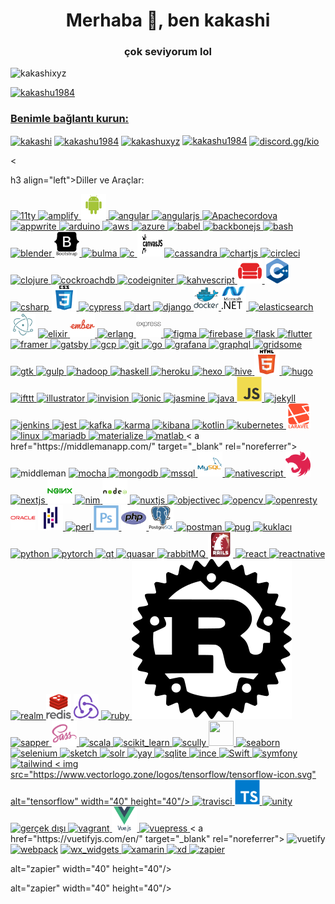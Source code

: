 <h1 align="center">Merhaba 👋, ben kakashi</h1>
<h3 align="center">çok seviyorum lol</h3>

<p align="left"> <img src="https:/ /komarev.com/ghpvc/?username=kakashixyz&label=Profile%20views&color=0e75b6&style=flat" alt="kakashixyz" /> </p>

<p align="left"> <a href="https://twitter. com/kakashu1984" target="blank"><img src="https://img.shields.io/twitter/follow/kakashu1984?logo=twitter&style=for-the-badge" alt="kakashu1984" /></ a> </p>

<h3 align="left">Benimle bağlantı kurun:</h3>
<p align="left">
<a href="https://dev.to/kakashi" target="blank" ><img align="center" src="https://raw.githubusercontent.com/rahuldkjain/github-profile-readme-generator/master/src/images/icons/Social/devto.svg" alt="kakashi" height= "30" genişlik="40" /></a>
<a href="https://twitter.com/kakashu1984" target="blank"><img align="center" src="https://raw.githubusercontent.com/rahuldkjain/github-profile-readme-generator /master/src/images/icons/Social/twitter.svg" alt="kakashu1984" height="30" width="40" /></a>
<a href="https://instagram.com/kakashuxyz " target="blank"><img align="center" src="https://raw.githubusercontent.com/rahuldkjain/github-profile-readme-generator/master/src/images/icons/Social/instagram.svg " alt="kakashuxyz" height="30" width="40" /></a>
<a href="https://www.youtube.com/c/kakashu1984" target="blank"><img hizala ="merkez" src="https://raw.githubusercontent.com/rahuldkjain/github-profile-readme-generator/master/src/images/icons/Social/youtube.svg" alt="kakashu1984" height="30" width="40" /></a>
<a href="https://discord.gg/discord.gg/kio" target="blank"><img align="center" src="https://raw.githubusercontent.com/rahuldkjain/github-profile -readme-generator/master/src/images/icons/Social/discord.svg" alt="discord.gg/kio" height="30" width="40" /></a> </p>
<

h3 align="left">Diller ve Araçlar:</h3>
<p align="left"> <a href="https://www.11ty.dev/" target="_blank" rel="noreferrer"> <img src="https://gist.githubusercontent.com/ vivek32ta/c7f7bf583c1fb1c58d89301ea40f37fd/raw/f4c85cce5790758286b8f155ef9a177710b995df/11ty.svg" alt="11ty" width="40" height="40"/> </a> <a href="https://amps.amazon/.com/aws.amazon/.com/ " target="_blank" rel="noreferrer"> <img src="https://docs.amplify.aws/assets/logo-dark.svg" alt="amplify" width="40" height="40" /> </a> <a href="https://developer.android.com" target="_blank" rel="noreferrer"> <img src="https://raw.githubusercontent.com/devicons/devicon/master/icons/android/android-original-wordmark.svg" alt="android" width="40" height="40"/> </a> <a href ="https://angular.io" target="_blank" rel="noreferrer"> <img src="https://angular.io/assets/images/logos/angular/angular.svg" alt="angular " width="40" height="40"/> </a> <a href="https://angular.io" target="_blank" rel="noreferrer"> <img src="https:// raw.githubusercontent.com/devicons/devicon/master/icons/angularjs/angularjs-original-wordmark.svg" alt="angularjs" width="40" height="40"/> </a><a href="https://cordova.apache.org/" target="_blank" rel="noreferrer"> <img src="https://www.vectorlogo.zone/logos/apache_cordova/apache_cordova-icon. svg" alt="Apachecordova" width="40" height="40"/> </a> <a href="https://appwrite.io" target="_blank" rel="noreferrer"> <img src ="https://www.vectorlogo.zone/logos/appwriteio/appwriteio-icon.svg" alt="appwrite" width="40" height="40"/> </a> <a href="https: //www.arduino.cc/" target="_blank" rel="noreferrer"> <img src="https://cdn.worldvectorlogo.com/logos/arduino-1.svg" alt="arduino" width="40" height="40"/> </a> <a href="https://aws.amazon.com" target="_blank" rel="noreferrer"> <img src="https ://raw.githubusercontent.com/devicons/devicon/master/icons/amazonwebservices/amazonwebservices-original-wordmark.svg" alt="aws" width="40" height="40"/> </a> <a href="https://azure.microsoft.com/en-in/" target="_blank" rel="noreferrer"> <img src="https://www.vectorlogo.zone/logos/microsoft_azure/microsoft_azure- icon.svg" alt="azure" width="40" height="40"/> </a> <a href="https://babeljs.io/" target="_blank" rel="noreferrer"> <img src="https://www.vectorlogo.zone/logos/babeljs/babeljs-icon.svg" alt="babel" width="40" height="40"/> </a> <a href="https://backbonejs.org" target="_blank" rel="noreferrer"> <img src="https://raw.githubusercontent.com/devicons/devicon/master/icons /backbonejs/backbonejs-original-wordmark.svg" alt="backbonejs" width="40" height="40"/> </a> <a href="https://www.gnu.org/software/bash /" target="_blank" rel="noreferrer"> <img src="https://www.vectorlogo.zone/logos/gnu_bash/gnu_bash-icon.svg" alt="bash" width="40"height="40"/> </a> <a href="https://www.blender.org/" target="_blank" rel="noreferrer"> <img src="https://download.blender .org/branding/community/blender_community_badge_white.svg" alt="blender" width="40" height="40"/> </a> <a href="https://getbootstrap.com" target="_blank" rel="noreferrer"> <img src="https://raw.githubusercontent.com/devicons/devicon/master/icons/bootstrap/bootstrap-plain-wordmark.svg" alt="bootstrap" width="40" yükseklik ="40"/> </a> <a href="https://bulma.io/" target="_blank" rel="noreferrer"> <img src="https://raw.githubusercontent.com/gilbarbara/logos/804dc257b59e144eaca5bc6ffd16949752c6f789/logos/bulma.svg" alt="bulma" width="40" height="40"/> </a> <a href ="https://www.cprogramming.com/" target="_blank" rel="noreferrer"> <img src="https://raw.githubusercontent.com/devicons/devicon/master/icons/c/c -original.svg" alt="c" width="40" height="40"/> </a> <a href="https://canvasjs.com" target="_blank" rel="noreferrer"> <img src="https://raw.githubusercontent.com/Hardik0307/Hardik0307/master/assets/canvasjs-charts.svg" alt="canvasjs" width="40" height="40"/></a> <a href="https://cassandra.apache.org/" target="_blank" rel="noreferrer"> <img src="https://www.vectorlogo.zone/logos/apache_cassandra/ apache_cassandra-icon.svg" alt="cassandra" width="40" height="40"/> </a> <a href="https://www.chartjs.org" target="_blank" rel=" noreferrer"> <img src="https://www.chartjs.org/media/logo-title.svg" alt="chartjs" width="40" height="40"/> </a> <a href ="https://circleci.com" target="_blank" rel="noreferrer"> <img src="https://www.vectorlogo.zone/logos/circleci/circleci-icon.svg"alt="circleci" width="40" height="40"/> </a> <a href="https://clojure.org/" target="_blank" rel="noreferrer"> <img src= "https://upload.wikimedia.org/wikipedia/commons/5/5d/Clojure_logo.svg" alt="clojure" width="40" height="40"/> </a> <a href="https ://www.cockroachlabs.com/product/cockroachdb/" target="_blank" rel="noreferrer"> <img src="https://cdn.worldvectorlogo.com/logos/cockroachdb.svg" alt="cockroachdb " width="40" height="40"/> </a> <a href="https://codeigniter.com" target="_blank" rel="noreferrer"><img src="https://cdn.worldvectorlogo.com/logos/codeigniter.svg" alt="codeigniter" width="40" height="40"/> </a> <a href="https:/ /offeescript.org" target="_blank" rel="noreferrer"> <img src="https://raw.githubusercontent.com/devicons/devicon/master/icons/kahvescript/kahvescript-original-wordmark.svg" alt ="kahvescript" width="40" height="40"/> </a> <a href="https://couchdb.apache.org/" target="_blank" rel="noreferrer"> <img src ="https://raw.githubusercontent.com/devicons/devicon/0d6c64dbbf311879f7d563bfc3ccf559f9ed111c/icons/couchdb/couchdb-original.svg" alt="couchdb"width="40" height="40"/> </a> <a href="https://www.w3schools.com/cpp/" target="_blank" rel="noreferrer"> <img src=" https://raw.githubusercontent.com/devicons/devicon/master/icons/cplusplus/cplusplus-original.svg" alt="cplusplus" width="40" height="40"/> </a> <a href ="https://www.w3schools.com/cs/" target="_blank" rel="noreferrer"> <img src="https://raw.githubusercontent.com/devicons/devicon/master/icons/csharp /csharp-original.svg" alt="csharp" width="40" height="40"/> </a> <a href="https://www.w3schools.com/css/" target="_blank" rel="noreferrer"> <img src="https://raw.githubusercontent.com/devicons/devicon/master/icons/css3/css3-original-wordmark.svg" alt="css3" width="40 " height="40"/> </a> <a href="https://www.cypress.io" target="_blank" rel="noreferrer"> <img src="https://raw.githubusercontent .com/simple-icons/simple-icons/6e46ec1fc23b60c8fd0d2f2ff46db82e16dbd75f/icons/cypress.svg" alt="cypress" width="40" height="40"/> </a> <a href="https://dart .dev" target="_blank" rel="noreferrer"> <img src="https://www.vectorlogo.zone/logos/dartlang/dartlang-icon.svg" alt="dart"width="40" height="40"/> </a> <a href="https://www.djangoproject.com/" target="_blank" rel="noreferrer"> <img src="https: //cdn.worldvectorlogo.com/logos/django.svg" alt="django" width="40" height="40"/> </a> <a href="https://www.docker.com/ " target="_blank" rel="noreferrer"> <img src="https://raw.githubusercontent.com/devicons/devicon/master/icons/docker/docker-original-wordmark.svg" alt="docker" width="40" height="40"/> </a> <a href="https://dotnet.microsoft.com/" target="_blank" rel="noreferrer"> <img src="https://raw.githubusercontent.com/devicons/devicon/master/icons/dot-net/dot-net-original-wordmark.svg" alt="dotnet" width="40" height="40 "/> </a> <a href="https://www.elastic.co" target="_blank" rel="noreferrer"> <img src="https://www.vectorlogo.zone/logos/ elastik/elastic-icon.svg" alt="elasticsearch" width="40" height="40"/> </a> <a href="https://www.electronjs.org" target="_blank" rel ="noreferrer"> <img src="https://raw.githubusercontent.com/devicons/devicon/master/icons/electron/electron-original.svg" alt="electron" width="40" height="40 "/></a> <a href="https://elixir-lang.org" target="_blank" rel="noreferrer"> <img src="https://www.vectorlogo.zone/logos/elixir-lang /elixir-lang-icon.svg" alt="elixir" width="40" height="40"/> </a> <a href="https://emberjs.com/" target="_blank" rel ="noreferrer"> <img src="https://raw.githubusercontent.com/devicons/devicon/master/icons/ember/ember-original-wordmark.svg" alt="ember" width="40" height= "40"/> </a> <a href="https://www.erlang.org/" target="_blank" rel="noreferrer"> <img src="https://www.vectorlogo.zone/logos/erlang/erlang-official.svg" alt="erlang" width="40" height="40"/> </a> <a href="https://expressjs.com" target="_blank " rel="noreferrer"> <img src="https://raw.githubusercontent.com/devicons/devicon/master/icons/express/express-original-wordmark.svg" alt="express" width="40" height="40"/> </a> <a href="https://www.figma.com/" target="_blank" rel="noreferrer"> <img src="https://www.vectorlogo .zone/logos/figma/figma-icon.svg" alt="figma" width="40" height="40"/> </a> <a href="https://firebase.google.com/"target="_blank" rel="noreferrer"> <img src="https://www.vectorlogo.zone/logos/firebase/firebase-icon.svg" alt="firebase" width="40" height="40 "/> </a> <a href="https://flask.palletsprojects.com/" target="_blank" rel="noreferrer"> <img src="https://www.vectorlogo.zone/logos /pocoo_flask/pocoo_flask-icon.svg" alt="flask" width="40" height="40"/> </a> <a href="https://flutter.dev" target="_blank" rel= "noreferrer"> <img src="https://www.vectorlogo.zone/logos/flutterio/flutterio-icon.svg" alt="flutter" width="40" height="40"/></a> <a href="https://www.framer.com/" target="_blank" rel="noreferrer"> <img src="https://www.vectorlogo.zone/logos/framer/ framer-icon.svg" alt="framer" width="40" height="40"/> </a> <a href="https://www.gatsbyjs.com/" target="_blank" rel= "noreferrer"> <img src="https://www.vectorlogo.zone/logos/gatsbyjs/gatsbyjs-icon.svg" alt="gatsby" width="40" height="40"/> </a> <a href="https://cloud.google.com" target="_blank" rel="noreferrer"> <img src="https://www.vectorlogo.zone/logos/google_cloud/google_cloud-icon.svg "alt="gcp" width="40" height="40"/> </a> <a href="https://git-scm.com/" target="_blank" rel="noreferrer"> <img src="https://www.vectorlogo.zone/logos/git-scm/git-scm-icon.svg" alt="git" width="40" height="40"/> </a> <a href="https://golang.org" target="_blank" rel="noreferrer"> <img src="https://raw.githubusercontent.com/devicons/devicon/master/icons/go/go-original .svg" alt="go" width="40" height="40"/> </a> <a href="https://grafana.com" target="_blank" rel="noreferrer"> <img kaynak=https://www.vectorlogo.zone/logos/grafana/grafana-icon.svg" alt="grafana" width="40" height="40"/> </a> <a href="https://graphql. org" target="_blank" rel="noreferrer"> <img src="https://www.vectorlogo.zone/logos/graphql/graphql-icon.svg" alt="graphql" width="40" height= "40"/> </a> <a href="https://gridsome.org/" target="_blank" rel="noreferrer"> <img src="https://www.vectorlogo.zone/logos /gridsome/gridsome-icon.svg" alt="gridsome" width="40" height="40"/> </a> <a href="https://www.gtk.org/" target="_blank " rel="noreferrer"> <img src="https://upload.wikimedia.org/wikipedia/commons/7/71/GTK_logo.svg" alt="gtk" width="40" height="40"/> </a > <a href="https://gulpjs.com" target="_blank" rel="noreferrer"> <img src="https://raw.githubusercontent.com/devicons/devicon/master/icons/gulp/ gulp-plain.svg" alt="gulp" width="40" height="40"/> </a> <a href="https://hadoop.apache.org/" target="_blank" rel= "noreferrer"> <img src="https://www.vectorlogo.zone/logos/apache_hadoop/apache_hadoop-icon.svg" alt="hadoop" width="40" height="40"/> </a><a href="https://www.haskell.org/" target="_blank" rel="noreferrer"> <img src="https://upload.wikimedia.org/wikipedia/commons/1/1c/ Haskell-Logo.svg" alt="haskell" width="40" height="40"/> </a> <a href="https://heroku.com" target="_blank" rel="noreferrer" > <img src="https://www.vectorlogo.zone/logos/heroku/heroku-icon.svg" alt="heroku" width="40" height="40"/> </a> <a href ="hexo.io/" target="_blank" rel="noreferrer"> <img src="https://www.vectorlogo.zone/logos/hexoio/hexoio-icon.svg" alt="hexo" genişlik= "40"height="40"/> </a> <a href="https://hive.apache.org/" target="_blank" rel="noreferrer"> <img src="https://www.vectorlogo .zone/logos/apache_hive/apache_hive-icon.svg" alt="hive" width="40" height="40"/> </a> <a href="https://www.w3.org/html /" target="_blank" rel="noreferrer"> <img src="https://raw.githubusercontent.com/devicons/devicon/master/icons/html5/html5-original-wordmark.svg" alt="html5 " width="40" height="40"/> </a> <a href="https://gohugo.io/" target="_blank" rel="noreferrer"> <img src="https:/ /api.iconify.design/logos-hugo.svg" alt="hugo" width="40" height="40"/> </a> <a href="https://ifttt.com/" target="_blank" rel="noreferrer"> <img src="https://www.vectorlogo.zone/logos/ifttt/ifttt-ar21.svg" alt="ifttt" width="40" height="40"/> </ a> <a href="https://www.adobe.com/in/products/illustrator.html" target="_blank" rel="noreferrer"> <img src="https://www.vectorlogo.zone /logos/adobe_illustrator/adobe_illustrator-icon.svg" alt="illustrator" width="40" height="40"/> </a> <a href="https://www.invisionapp.com/" target= "_blank" rel="noreferrer"> <img src="https://www.vectorlogo.zone/logos/invisionapp/invisionapp-icon.svg" alt="invision" width="40" height="40"/> </a> <a href="https://ionicframework.com" target="_blank" rel="noreferrer"> <img src="https://upload.wikimedia.org/wikipedia/commons/d/d1 /Ionic_Logo.svg" alt="ionic" width="40" height="40"/> </a> <a href="https://jasmine.github.io/" target="_blank" rel=" noreferrer"> <img src="https://www.vectorlogo.zone/logos/jasmine/jasmine-icon.svg" alt="jasmine" width="40" height="40"/> </a><a href="https://www.java.com" target="_blank" rel="noreferrer"> <img src="https://raw.githubusercontent.com/devicons/devicon/master/icons/java /java-original.svg" alt="java" width="40" height="40"/> </a> <a href="https://developer.mozilla.org/en-US/docs/Web /JavaScript" target="_blank" rel="noreferrer"> <img src="https://raw.githubusercontent.com/devicons/devicon/master/icons/javascript/javascript-original.svg" alt="javascript" width="40" height="40"/> </a> <a href="https://jekyllrb.com/" target="_blank" rel="noreferrer"> <img src="https://www.vectorlogo.zone/logos/jekyllrb/jekyllrb-icon.svg" alt="jekyll" width="40" height="40"/> </a> <a href="https:// www.jenkins.io" target="_blank" rel="noreferrer"> <img src="https://www.vectorlogo.zone/logos/jenkins/jenkins-icon.svg" alt="jenkins" width=" 40" height="40"/> </a> <a href="https://jestjs.io" target="_blank" rel="noreferrer"> <img src="https://www.vectorlogo. zone/logos/jestjsio/jestjsio-icon.svg" alt="jest" width="40" height="40"/> </a> <a href="https://kafka.apache.org/" hedef ="_boş"rel="noreferrer"> <img src="https://www.vectorlogo.zone/logos/apache_kafka/apache_kafka-icon.svg" alt="kafka" width="40" height="40"/> </ a> <a href="https://karma-runner.github.io/latest/index.html" target="_blank" rel="noreferrer"> <img src="https://raw.githubusercontent.com /detain/svg-logos/780f25886640cef088af994181646db2f6b1a3f8/svg/karma.svg" alt="karma" width="40" height="40"/> </a> <a href="https://www.elastic.co /kibana" target="_blank" rel="noreferrer"> <img src="https://www.vectorlogo.zone/logos/elasticco_kibana/elasticco_kibana-icon.svg" alt="kibana" width="40" height="40"/> </a> <a href="https://kotlinlang.org" target="_blank" rel="noreferrer"> <img src="https:/ /www.vectorlogo.zone/logos/kotlinlang/kotlinlang-icon.svg" alt="kotlin" width="40" height="40"/> </a> <a href="https://kubernetes.io " target="_blank" rel="noreferrer"> <img src="https://www.vectorlogo.zone/logos/kubernetes/kubernetes-icon.svg" alt="kubernetes" width="40" height=" 40"/> </a> <a href="https://laravel.com/" target="_blank" rel="noreferrer"> <img src="https://raw.githubusercontent.com/devicons/devicon/master/icons/laravel/laravel-plain-wordmark.svg" alt="laravel" width="40" height="40"/> </a> <a href ="https://www.linux.org/" target="_blank" rel="noreferrer"> <img src="https://raw.githubusercontent.com/devicons/devicon/master/icons/linux/linux -original.svg" alt="linux" width="40" height="40"/> </a> <a href="https://mariadb.org/" target="_blank" rel="noreferrer" > <img src="https://www.vectorlogo.zone/logos/mariadb/mariadb-icon.svg" alt="mariadb" width="40" height="40"/> </a> <a href="https://materializecss.com/" target="_blank" rel="noreferrer"> <img src="https://raw.githubusercontent.com/prplx/svg-logos/5585531d45d294869c4eaab4d7cf2e9c167710a9/svg/materialize .svg" alt="materialize" width="40" height="40"/> </a> <a href="https://www.mathworks.com/" target="_blank" rel="noreferrer" > <img src="https://upload.wikimedia.org/wikipedia/commons/2/21/Matlab_Logo.png" alt="matlab" width="40" height="40"/> </a> < a href="https://middlemanapp.com/" target="_blank" rel="noreferrer"> <img src="https://raw.githubusercontent.com/leungwensen/svg-icon/b84b3f3a3da329b7c1d02346865f8e98beb05413/dist/svg/logos/middleman.svg" alt="middleman" width="40" height="40"/> </a> <a href="https:// mochajs.org" target="_blank" rel="noreferrer"> <img src="https://www.vectorlogo.zone/logos/mochajs/mochajs-icon.svg" alt="mocha" width="40" height="40"/> </a> <a href="https://www.mongodb.com/" target="_blank" rel="noreferrer"> <img src="https://raw.githubusercontent .com/devicons/devicon/master/icons/mongodb/mongodb-original-wordmark.svg" alt="mongodb" width="40" height="40"/> </a><a href="https://www.microsoft.com/en-us/sql-server" target="_blank" rel="noreferrer"> <img src="https://www.svgrepo.com/show /303229/microsoft-sql-server-logo.svg" alt="mssql" width="40" height="40"/> </a> <a href="https://www.mysql.com/" target="_blank" rel="noreferrer"> <img src="https://raw.githubusercontent.com/devicons/devicon/master/icons/mysql/mysql-original-wordmark.svg" alt="mysql" genişliği ="40" height="40"/> </a> <a href="https://nativescript.org/" target="_blank" rel="noreferrer"> <img src="https://raw .githubusercontent.com/detain/svg-logos/780f25886640cef088af994181646db2f6b1a3f8/svg/nativescript.svg" alt="nativescript" width="40" height="40"/> </a> <a href="https://nestjs.com/ " target="_blank" rel="noreferrer"> <img src="https://raw.githubusercontent.com/devicons/devicon/master/icons/nestjs/nestjs-plain.svg" alt="nestjs" genişlik= "40" height="40"/> </a> <a href="https://nextjs.org/" target="_blank" rel="noreferrer"> <img src="https://cdn. worldvectorlogo.com/logos/nextjs-2.svg" alt="nextjs" width="40" height="40"/> </a> <a href="https://www.nginx.com" target="_blank" rel="noreferrer"> <img src="https://raw.githubusercontent.com/devicons/devicon/master/icons/nginx/nginx-original.svg" alt="nginx " width="40" height="40"/> </a> <a href="https://nim-lang.org/" target="_blank" rel="noreferrer"> <img src="https ://www.vectorlogo.zone/logos/nim-lang/nim-lang-icon.svg" alt="nim" width="40" height="40"/> </a> <a href="https ://nodejs.org" target="_blank" rel="noreferrer"> <img src="https://raw.githubusercontent.com/devicons/devicon/master/icons/nodejs/nodejs-original-wordmark.svg " alt="düğümler"width="40" height="40"/> </a> <a href="https://nuxtjs.org/" target="_blank" rel="noreferrer"> <img src="https:// www.vectorlogo.zone/logos/nuxtjs/nuxtjs-icon.svg" alt="nuxtjs" width="40" height="40"/> </a> <a href="https://developer.apple. com/library/archive/documentation/Cocoa/Conceptual/ProgrammingWithObjectiveC/Introduction/Introduction.html" target="_blank" rel="noreferrer"> <img src="https://www.vectorlogo.zone/logos/apple_objectivec/ apple_objectivec-icon.svg" alt="objectivec" width="40" height="40"/> </a> <a href="https://opencv.org/" target="_blank" rel="noreferrer"> <img src="https://www.vectorlogo.zone/logos/opencv/opencv-icon.svg" alt="opencv" width="40" yükseklik ="40"/> </a> <a href="https://openresty.org/" target="_blank" rel="noreferrer"> <img src="https://openresty.org/images/ logo.png" alt="openresty" width="40" height="40"/> </a> <a href="https://www.oracle.com/" target="_blank" rel="noreferrer "> <img src="https://raw.githubusercontent.com/devicons/devicon/master/icons/oracle/oracle-original.svg" alt="Oracle" width="40" height="40"/></a> <a href="https://pandas.pydata.org/" target="_blank" rel="noreferrer"> <img src="https://raw.githubusercontent.com/devicons/devicon/ 2ae2a900d2f041da66e950e4d48052658d850630/icons/pandas/pandas-original.svg" alt="pandas" width="40" height="40"/> </a> <a href="https://www.perl.org/" hedef ="_blank" rel="noreferrer"> <img src="https://api.iconify.design/logos-perl.svg" alt="perl" width="40" height="40"/> </ a> <a href="https://www.photoshop.com/en" target="_blank" rel="noreferrer"> <img src="https://raw.githubusercontent.com/devicons/devicon/master/icons/photoshop/photoshop-line.svg" alt="photoshop" width="40" height="40"/> </a> <a href="https:// www.php.net" target="_blank" rel="noreferrer"> <img src="https://raw.githubusercontent.com/devicons/devicon/master/icons/php/php-original.svg" alt= "php" width="40" height="40"/> </a> <a href="https://www.postgresql.org" target="_blank" rel="noreferrer"> <img src=" https://raw.githubusercontent.com/devicons/devicon/master/icons/postgresql/postgresql-original-wordmark.svg" alt="postgresql" width="40" height="40"/> </a> <a href="https://postman.com" target="_blank" rel="noreferrer"> <img src="https://www.vectorlogo.zone/logos/getpostman/getpostman-icon. svg" alt="postman" width="40" height="40"/> </a> <a href="https://pugjs.org" target="_blank" rel="noreferrer"> <img src ="https://cdn.worldvectorlogo.com/logos/pug.svg" alt="pug" width="40" height="40"/> </a> <a href="https://github. com/puppeteer/puppeteer" target="_blank" rel="noreferrer"> <img src="https://www.vectorlogo.zone/logos/pptrdev/pptrdev-official.svg" alt="kuklacı"width="40" height="40"/> </a> <a href="https://www.python.org" target="_blank" rel="noreferrer"> <img src="https:/ /raw.githubusercontent.com/devicons/devicon/master/icons/python/python-original.svg" alt="python" width="40" height="40"/> </a> <a href="https ://pytorch.org/" target="_blank" rel="noreferrer"> <img src="https://www.vectorlogo.zone/logos/pytorch/pytorch-icon.svg" alt="pytorch" genişliği ="40" height="40"/> </a> <a href="https://www.qt.io/" target="_blank" rel="noreferrer"> <img src="https://upload.wikimedia.org/wikipedia/commons/0/0b/Qt_logo_2016.svg" alt="qt" width="40" height="40"/> </a> <a href="https:// quasar.dev/" target="_blank" rel="noreferrer"> <img src="https://cdn.quasar.dev/logo/svg/quasar-logo.svg" alt="quasar" width="40 " height="40"/> </a> <a href="https://www.rabbitmq.com" target="_blank" rel="noreferrer"> <img src="https://www.vectorlogo .zone/logos/rabbitmq/rabbitmq-icon.svg" alt="rabbitMQ" width="40" height="40"/> </a> <a href="https://rubyonrails.org" target=" _blank" rel="noreferrer"> <img src="https://raw.githubusercontent.com/devicons/devicon/master/icons/rails/rails-original-wordmark.svg" alt="Rails" width="40" height="40 "/> </a> <a href="https://reactjs.org/" target="_blank" rel="noreferrer"> <img src="https://raw.githubusercontent.com/devicons/devicon /master/icons/react/react-original-wordmark.svg" alt="react" width="40" height="40"/> </a> <a href="https://reactnative.dev/" target="_blank" rel="noreferrer"> <img src="https://reactnative.dev/img/header_logo.svg" alt="reactnative" width="40" height="40"/></a> <a href="https://realm.io/" target="_blank" rel="noreferrer"> <img src="https://raw.githubusercontent.com/bestofjs/bestofjs-webui/ 8665e8c267a0215f3159df28b33c365198101df5/public/logos/realm.svg" alt="realm" width="40" height="40"/> </a> <a href="https://redis.io" target="_blank" rel ="noreferrer"> <img src="https://raw.githubusercontent.com/devicons/devicon/master/icons/redis/redis-original-wordmark.svg" alt="redis" width="40" height= "40"/> </a> <a href="https://redux.js.org" target="_blank" rel="noreferrer"> <img src="https://raw.githubusercontent.com/devicons/devicon/master/icons/redux/redux-original.svg" alt="redux" width="40" height="40"/> </a > <a href="https://www.ruby-lang.org/en/" target="_blank" rel="noreferrer"> <img src="https://raw.githubusercontent.com/devicons/devicon /master/icons/ruby/ruby-original.svg" alt="ruby" width="40" height="40"/> </a> <a href="https://www.rust-lang.org " target="_blank" rel="noreferrer"> <img src="https://raw.githubusercontent.com/devicons/devicon/master/icons/rust/rust-plain.svg" alt="rust" genişlik= "40" yükseklik="40"/> </a> <a href="https://sapper.svelte.dev/" target="_blank" rel="noreferrer"> <img src="https://raw.githubusercontent.com/bestofjs/bestofjs-webui /master/public/logos/sapper.svg" alt="sapper" width="40" height="40"/> </a> <a href="https://sass-lang.com" target=" _blank" rel="noreferrer"> <img src="https://raw.githubusercontent.com/devicons/devicon/master/icons/sass/sass-original.svg" alt="sass" width="40" yükseklik ="40"/> </a> <a href="https://www.scala-lang.org" target="_blank" rel="noreferrer"> <img src="https://raw.githubusercontent .com/devicons/devicon/master/icons/scala/scala-original.svg" alt="scala" width="40" height="40"/> </a> <a href="https://scikit- Learn.org/" target="_blank" rel="noreferrer"> <img src="https://upload.wikimedia.org/wikipedia/commons/0/05/Scikit_learn_logo_small.svg" alt="scikit_learn" width= "40" height="40"/> </a> <a href="https://scully.io/" target="_blank" rel="noreferrer"> <img src="https://raw. githubusercontent.com/scullyio/scully/main/assets/logos/SVG/scullyio-icon.svg" alt="scully" width="40" height="40"/> </a> <a href="https://sculpin.io/" target="_blank" rel="noreferrer"> <img src="https://gist.githubusercontent.com/vivek32ta/c7f7bf583c1fb1c58d89301ea40f37fd/raw/1782aef8672484698c0dd407f900c4a329ed5bc=" width="40" height="40"/> </a> <a href="https://seaborn.pydata.org/" target="_blank" rel="noreferrer"> <img src="https: //seaborn.pydata.org/_images/logo-mark-lightbg.svg" alt="seaborn" width="40" height="40"/> </a> <a href="https://www. selenium.dev" target="_blank" rel="noreferrer"> <img src="https://raw.githubusercontent.com/detain/svg-logos/780f25886640cef088af994181646db2f6b1a3f8/svg/selenium-logo.svg" alt="selenium" width="40" height="40"/> </a> <a href="https://www. sketch.com/" target="_blank" rel="noreferrer"> <img src="https://www.vectorlogo.zone/logos/sketchapp/sketchapp-icon.svg" alt="sketch" width="40 " height="40"/> </a> <a href="https://lucene.apache.org/solr/" target="_blank" rel="noreferrer"> <img src="https:// www.vectorlogo.zone/logos/apache_solr/apache_solr-icon.svg" alt="solr" width="40" height="40"/> </a> <a href="https://spring.io/" target="_blank" rel="noreferrer"> <img src="https://www.vectorlogo.zone/logos/springio/springio-icon.svg" alt="yay" genişlik="40" yükseklik ="40"/> </a> <a href="https://www.sqlite.org/" target="_blank" rel="noreferrer"> <img src="https://www.vectorlogo. zone/logos/sqlite/sqlite-icon.svg" alt="sqlite" width="40" height="40"/> </a> <a href="https://svelte.dev" target="_blank " rel="noreferrer"> <img src="https://upload.wikimedia.org/wikipedia/commons/1/1b/Svelte_Logo.svg" alt="ince" genişlik="40" yükseklik="40"/ > </a> <a href="https://developer.apple.com/swift/" target="_blank" rel="noreferrer"> <img src="https://raw.githubusercontent.com/devicons/devicon /master/icons/Swift/Swift-original.svg" alt="Swift" width="40" height="40"/> </a> <a href="https://symfony.com" target=" _blank" rel="noreferrer"> <img src="https://symfony.com/logos/symfony_black_03.svg" alt="symfony" width="40" height="40"/> </a> <a href="https://tailwindcss.com/" target="_blank" rel="noreferrer"> <img src="https://www.vectorlogo.zone/logos/tailwindcss/tailwindcss-icon.svg" alt="tailwind" width="40" height="40"/> </a> <a href="https://www.tensorflow.org" target="_blank" rel="noreferrer"> < img src="https://www.vectorlogo.zone/logos/tensorflow/tensorflow-icon.svg" alt="tensorflow" width="40" height="40"/> </a> <a href=" https://travis-ci.org" target="_blank" rel="noreferrer"> <img src="https://www.vectorlogo.zone/logos/travis-ci/travis-ci-icon.svg" alt="travisci" width="40" height="40"/> </a> <a href="https://www.typescriptlang.org/" target="_blank" rel="noreferrer"><img src="https://raw.githubusercontent.com/devicons/devicon/master/icons/typescript/typescript-original.svg" alt="typescript" width="40" height="40"/> </ a> <a href="https://unity.com/" target="_blank" rel="noreferrer"> <img src="https://www.vectorlogo.zone/logos/unity3d/unity3d-icon. svg" alt="unity" width="40" height="40"/> </a> <a href="https://unrealengine.com/" target="_blank" rel="noreferrer"> <img src="https://raw.githubusercontent.com/kenangundogan/fontisto/036b7eca71aab1bef8e6a0518f7329f13ed62f6b/icons/svg/brand/unreal-engine.svg" alt="gerçek dışı" genişlik="40"height="40"/> </a> <a href="https://www.vagrantup.com/" target="_blank" rel="noreferrer"> <img src="https://www.vectorlogo .zone/logos/vagrantup/vagrantup-icon.svg" alt="vagrant" width="40" height="40"/> </a> <a href="https://vuejs.org/" target= "_blank" rel="noreferrer"> <img src="https://raw.githubusercontent.com/devicons/devicon/master/icons/vuejs/vuejs-original-wordmark.svg" alt="vuejs" width=" 40" height="40"/> </a> <a href="https://vuepress.vuejs.org/" target="_blank" rel="noreferrer"> <img src="https://raw.githubusercontent.com/AliasIO/wappalyzer/master/src/drivers/webextension/images/icons/VuePress.svg" alt="vuepress" width="40" height="40"/> </a> < a href="https://vuetifyjs.com/en/" target="_blank" rel="noreferrer"> <img src="https://bestofjs.org/logos/vuetify.svg" alt="vuetify" width="40" height="40"/> </a> <a href="https://webpack.js.org" target="_blank" rel="noreferrer"> <img src="https:/ /raw.githubusercontent.com/devicons/devicon/d00d0969292a6569d45b06d3f350f463a0107b0d/icons/webpack/webpack-original-wordmark.svg" alt="webpack" width="40" height="40"/></a> <a href="https://www.wxwidgets.org/" target="_blank" rel="noreferrer"> <img src="https://upload.wikimedia.org/wikipedia/commons/ b/bb/WxWidgets.svg" alt="wx_widgets" width="40" height="40"/> </a> <a href="https://dotnet.microsoft.com/apps/xamarin" target= "_blank" rel="noreferrer"> <img src="https://raw.githubusercontent.com/detain/svg-logos/780f25886640cef088af994181646db2f6b1a3f8/svg/xamarin.svg" alt="xamarin" width="40" height= "40"/> </a> <a href="https://www.adobe.com/products/xd.html" target="_blank" rel="noreferrer"><img src="https://cdn.worldvectorlogo.com/logos/adobe-xd.svg" alt="xd" width="40" height="40"/> </a> <a href="https ://zapier.com" target="_blank" rel="noreferrer"> <img src="https://www.vectorlogo.zone/logos/zapier/zapier-icon.svg" alt="zapier" genişlik= "40" yükseklik="40"/> </a> </p>alt="zapier" width="40" height="40"/> </a> </p>alt="zapier" width="40" height="40"/> </a> </p>

